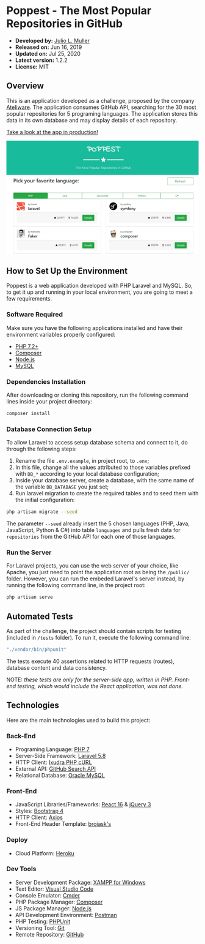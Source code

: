 
# Poppest - The Most Popular Repositories in GitHub

- **Developed by:** [Julio L. Muller](https://juliolmuller.github.io/)
- **Released on:** Jun 16, 2019
- **Updated on:** Jul 25, 2020
- **Latest version:** 1.2.2
- **License:** MIT

## Overview

This is an application developed as a challenge, proposed by the company [Ateliware](https://ateliware.com.br/). The application consumes GitHub API, searching for the 30 most popular repositories for 5 programing languages. The application stores this data in its own database and may display details of each repository.

[Take a look at the app in production!](https://poppest.herokuapp.com/)

![Poppest snapshot](./app-overview.jpg)

## How to Set Up the Environment

Poppest is a web application developed with PHP Laravel and MySQL. So, to get it up and running in your local environment, you are going to meet a few requirements.

### Software Required

Make sure you have the following applications installed and have their environment variables properly configured:

- [PHP 7.2+](https://php.net/)
- [Composer](https://getcomposer.org/)
- [Node.js](https://nodejs.org/)
- [MySQL](https://www.mysql.com/)

### Dependencies Installation

After downloading or cloning this repository, run the following command lines inside your project directory:

```bash
composer install
```

### Database Connection Setup

To allow Laravel to access setup database schema and connect to it, do through the following steps:

1. Rename the file `.env.example`, in project root, to `.env`;
2. In this file, change all the values attributed to those variables prefixed with `DB_*` according to your local database configuration;
3. Inside your database server, create a database, with the same name of the variable `DB_DATABASE` you just set;
4. Run laravel migration to create the required tables and to seed them with the initial configuration:

```bash
php artisan migrate --seed
```

The parameter `--seed` already insert the 5 chosen languages (PHP, Java, JavaScript, Python & C#) into table `languages` and pulls fresh data for `repositories` from the GitHub API for each one of those languages.

### Run the Server

For Laravel projects, you can use the web server of your choice, like Apache, you just need to point the application root as being the `/public/` folder. However, you can run the embeded Laravel's server instead, by running the following command line, in the project root:

```bash
php artisan serve
```

## Automated Tests

As part of the challenge, the project should contain scripts for testing (included in `/tests` folder). To run it, execute the following command line:

```bash
"./vendor/bin/phpunit"
```

The tests execute 40 assertions related to HTTP requests (routes), database content and data consistency.

NOTE: *these tests are only for the server-side app, written in PHP. Front-end testing, which would include the React application, was not done.*

## Technologies

Here are the main technologies used to build this project:

### Back-End

- Programing Language: [PHP 7](https://php.net/)
- Server-Side Framework: [Laravel 5.8](https://laravel.com/)
- HTTP Client: [Ixudra PHP cURL](https://github.com/ixudra/curl)
- External API: [GitHub Search API](https://developer.github.com/v3/search/)
- Relational Database: [Oracle MySQL](https://www.mysql.com/)

### Front-End

- JavaScript Libraries/Frameworks: [React 16](https://reactjs.org) & [jQuery 3](https://jquery.com/)
- Styles: [Bootstrap 4](https://getbootstrap.com/)
- HTTP Client: [Axios](https://github.com/axios/axios)
- Front-End Header Template: [brojask's](https://bootsnipp.com/brojask)

### Deploy

- Cloud Platform: [Heroku](https://www.heroku.com/)

### Dev Tools

- Server Development Package: [XAMPP for Windows](https://www.apachefriends.org/pt_br/index.html)
- Text Editor: [Visual Studio Code](https://code.visualstudio.com/)
- Console Emulator: [Cmder](https://cmder.net/)
- PHP Package Manager: [Composer](https://getcomposer.org/)
- JS Package Manager: [Node.js](https://nodejs.org/en/)
- API Development Environment: [Postman](https://www.getpostman.com/)
- PHP Testing: [PHPUnit](https://phpunit.de/)
- Versioning Tool: [Git](https://git-scm.com/)
- Remote Repository: [GitHub](https://github.com/)
